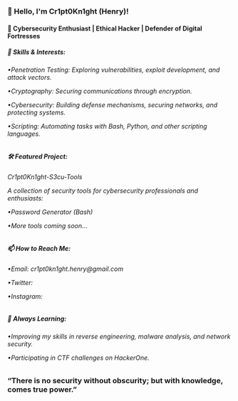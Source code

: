 <p><h3>👋 Hello, I'm Cr1pt0Kn1ght (Henry)!</h3>
</p>
<p><h4>🔐 Cybersecurity Enthusiast | Ethical Hacker | Defender of Digital Fortresses</h4></p>

<p><h5>🔧 Skills & Interests:</h5></p>
<h6>•Penetration Testing: Exploring vulnerabilities, exploit development, and attack vectors.</p>
•Cryptography: Securing communications through encryption.</p>
•Cybersecurity: Building defense mechanisms, securing networks, and protecting systems.</p>
•Scripting: Automating tasks with Bash, Python, and other scripting languages.</h6></p></p>

<p><h5>🛠️ Featured Project:</h5></p>
<p><h6>Cr1pt0Kn1ght-S3cu-Tools</p>
<p>A collection of security tools for cybersecurity professionals and enthusiasts:</p>
<p>•Password Generator (Bash)</p>
<p>•More tools coming soon...</h6></p></p>

<p><h5>📫 How to Reach Me:</h5></p>
<p><h6>•Email: cr1pt0kn1ght.henry@gmail.com</p>
<p>•Twitter: </p>
<p>•Instagram:</h6> </p></p>

<p><h5>📖 Always Learning:</h5></p>
<p><h6>•Improving my skills in reverse engineering, malware analysis, and network security.</p>
<p>•Participating in CTF challenges on HackerOne.</h6></p></p>

<h3>“There is no security without obscurity; but with knowledge, comes true power.”</h3>



<!---
Cr1pt0Kn1ght/Cr1pt0Kn1ght is a ✨ special ✨ repository because its `README.md` (this file) appears on your GitHub profile.
You can click the Preview link to take a look at your changes.
--->
